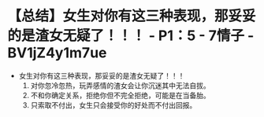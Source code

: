 # 【总结】女生对你有这三种表现，那妥妥的是渣女无疑了！！！ - P1：5 - 7情子 - BV1jZ4y1m7ue

-   女生对你有这三种表现，那妥妥的是渣女无疑了！！！
    1.  对你忽冷忽热，玩弄感情的渣女会让你沉迷其中无法自拔。
    2.  不和你确定关系，拒绝你但不完全拒绝，可能是在当备胎。
    3.  只索取不付出，女生只会接受你的好处而不付出回报。